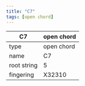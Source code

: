 ```yaml
---
title: "C7"
tags: [open chord]
---
```


|C7|open chord|
|---|---|
|type|open chord|
|name|C7|
|root string|5|
|fingering|X32310|
